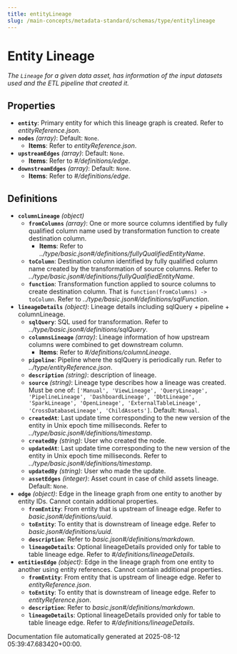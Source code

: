 ```yaml
---
title: entityLineage
slug: /main-concepts/metadata-standard/schemas/type/entitylineage
---
```


# Entity Lineage

*The `Lineage` for a given data asset, has information of the input datasets used and the ETL pipeline that created it.*

## Properties

- **`entity`**: Primary entity for which this lineage graph is created. Refer to *entityReference.json*.
- **`nodes`** *(array)*: Default: `None`.
  - **Items**: Refer to *entityReference.json*.
- **`upstreamEdges`** *(array)*: Default: `None`.
  - **Items**: Refer to *#/definitions/edge*.
- **`downstreamEdges`** *(array)*: Default: `None`.
  - **Items**: Refer to *#/definitions/edge*.
## Definitions

- **`columnLineage`** *(object)*
  - **`fromColumns`** *(array)*: One or more source columns identified by fully qualified column name used by transformation function to create destination column.
    - **Items**: Refer to *../type/basic.json#/definitions/fullyQualifiedEntityName*.
  - **`toColumn`**: Destination column identified by fully qualified column name created by the transformation of source columns. Refer to *../type/basic.json#/definitions/fullyQualifiedEntityName*.
  - **`function`**: Transformation function applied to source columns to create destination column. That is `function(fromColumns) -> toColumn`. Refer to *../type/basic.json#/definitions/sqlFunction*.
- **`lineageDetails`** *(object)*: Lineage details including sqlQuery + pipeline + columnLineage.
  - **`sqlQuery`**: SQL used for transformation. Refer to *../type/basic.json#/definitions/sqlQuery*.
  - **`columnsLineage`** *(array)*: Lineage information of how upstream columns were combined to get downstream column.
    - **Items**: Refer to *#/definitions/columnLineage*.
  - **`pipeline`**: Pipeline where the sqlQuery is periodically run. Refer to *../type/entityReference.json*.
  - **`description`** *(string)*: description of lineage.
  - **`source`** *(string)*: Lineage type describes how a lineage was created. Must be one of: `['Manual', 'ViewLineage', 'QueryLineage', 'PipelineLineage', 'DashboardLineage', 'DbtLineage', 'SparkLineage', 'OpenLineage', 'ExternalTableLineage', 'CrossDatabaseLineage', 'ChildAssets']`. Default: `Manual`.
  - **`createdAt`**: Last update time corresponding to the new version of the entity in Unix epoch time milliseconds. Refer to *../type/basic.json#/definitions/timestamp*.
  - **`createdBy`** *(string)*: User who created the node.
  - **`updatedAt`**: Last update time corresponding to the new version of the entity in Unix epoch time milliseconds. Refer to *../type/basic.json#/definitions/timestamp*.
  - **`updatedBy`** *(string)*: User who made the update.
  - **`assetEdges`** *(integer)*: Asset count in case of child assets lineage. Default: `None`.
- **`edge`** *(object)*: Edge in the lineage graph from one entity to another by entity IDs. Cannot contain additional properties.
  - **`fromEntity`**: From entity that is upstream of lineage edge. Refer to *basic.json#/definitions/uuid*.
  - **`toEntity`**: To entity that is downstream of lineage edge. Refer to *basic.json#/definitions/uuid*.
  - **`description`**: Refer to *basic.json#/definitions/markdown*.
  - **`lineageDetails`**: Optional lineageDetails provided only for table to table lineage edge. Refer to *#/definitions/lineageDetails*.
- **`entitiesEdge`** *(object)*: Edge in the lineage graph from one entity to another using entity references. Cannot contain additional properties.
  - **`fromEntity`**: From entity that is upstream of lineage edge. Refer to *entityReference.json*.
  - **`toEntity`**: To entity that is downstream of lineage edge. Refer to *entityReference.json*.
  - **`description`**: Refer to *basic.json#/definitions/markdown*.
  - **`lineageDetails`**: Optional lineageDetails provided only for table to table lineage edge. Refer to *#/definitions/lineageDetails*.


Documentation file automatically generated at 2025-08-12 05:39:47.683420+00:00.
